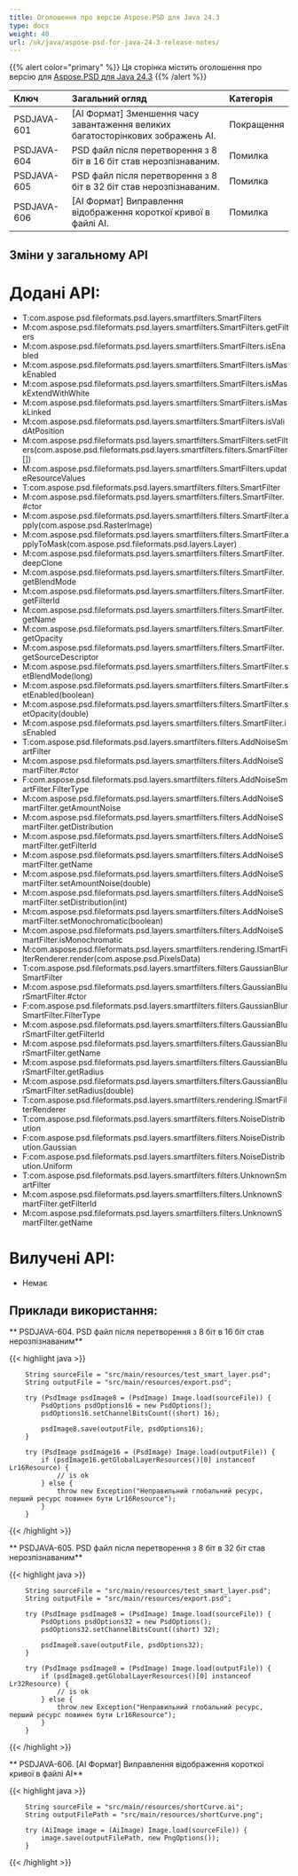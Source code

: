 ```yaml
---
title: Оголошення про версію Aspose.PSD для Java 24.3
type: docs
weight: 40
url: /uk/java/aspose-psd-for-java-24-3-release-notes/
---
```


{{% alert color="primary" %}} Ця сторінка містить оголошення про версію для [Aspose.PSD для Java 24.3](https://downloads.aspose.com/psd/java/new-releases/aspose.psd-for-java-24.3/) {{% /alert %}}

| **Ключ**     | **Загальний огляд**                                                                | **Категорія** |
|:------------|:---------------------------------------------------------------------------|:-------------|
| PSDJAVA-601 | [AI Формат] Зменшення часу завантаження великих багатосторінкових зображень AI.              | Покращення  |
| PSDJAVA-604 | PSD файл після перетворення з 8 біт в 16 біт став нерозпізнаваним.      | Помилка          |
| PSDJAVA-605 | PSD файл після перетворення з 8 біт в 32 біт став нерозпізнаваним.      | Помилка          |
| PSDJAVA-606 | [AI Формат] Виправлення відображення короткої кривої в файлі AI.                      | Помилка          |

## **Зміни у загальному API**
# **Додані API:**

- T:com.aspose.psd.fileformats.psd.layers.smartfilters.SmartFilters
- M:com.aspose.psd.fileformats.psd.layers.smartfilters.SmartFilters.getFilters
- M:com.aspose.psd.fileformats.psd.layers.smartfilters.SmartFilters.isEnabled 
- M:com.aspose.psd.fileformats.psd.layers.smartfilters.SmartFilters.isMaskEnabled 
- M:com.aspose.psd.fileformats.psd.layers.smartfilters.SmartFilters.isMaskExtendWithWhite 
- M:com.aspose.psd.fileformats.psd.layers.smartfilters.SmartFilters.isMaskLinked 
- M:com.aspose.psd.fileformats.psd.layers.smartfilters.SmartFilters.isValidAtPosition 
- M:com.aspose.psd.fileformats.psd.layers.smartfilters.SmartFilters.setFilters(com.aspose.psd.fileformats.psd.layers.smartfilters.filters.SmartFilter[])
- M:com.aspose.psd.fileformats.psd.layers.smartfilters.SmartFilters.updateResourceValues 
- T:com.aspose.psd.fileformats.psd.layers.smartfilters.filters.SmartFilter 
- M:com.aspose.psd.fileformats.psd.layers.smartfilters.filters.SmartFilter.#ctor 
- M:com.aspose.psd.fileformats.psd.layers.smartfilters.filters.SmartFilter.apply(com.aspose.psd.RasterImage)
- M:com.aspose.psd.fileformats.psd.layers.smartfilters.filters.SmartFilter.applyToMask(com.aspose.psd.fileformats.psd.layers.Layer)
- M:com.aspose.psd.fileformats.psd.layers.smartfilters.filters.SmartFilter.deepClone 
- M:com.aspose.psd.fileformats.psd.layers.smartfilters.filters.SmartFilter.getBlendMode 
- M:com.aspose.psd.fileformats.psd.layers.smartfilters.filters.SmartFilter.getFilterId 
- M:com.aspose.psd.fileformats.psd.layers.smartfilters.filters.SmartFilter.getName 
- M:com.aspose.psd.fileformats.psd.layers.smartfilters.filters.SmartFilter.getOpacity 
- M:com.aspose.psd.fileformats.psd.layers.smartfilters.filters.SmartFilter.getSourceDescriptor 
- M:com.aspose.psd.fileformats.psd.layers.smartfilters.filters.SmartFilter.setBlendMode(long)
- M:com.aspose.psd.fileformats.psd.layers.smartfilters.filters.SmartFilter.setEnabled(boolean)
- M:com.aspose.psd.fileformats.psd.layers.smartfilters.filters.SmartFilter.setOpacity(double)
- M:com.aspose.psd.fileformats.psd.layers.smartfilters.filters.SmartFilter.isEnabled 
- T:com.aspose.psd.fileformats.psd.layers.smartfilters.filters.AddNoiseSmartFilter 
- M:com.aspose.psd.fileformats.psd.layers.smartfilters.filters.AddNoiseSmartFilter.#ctor 
- F:com.aspose.psd.fileformats.psd.layers.smartfilters.filters.AddNoiseSmartFilter.FilterType 
- M:com.aspose.psd.fileformats.psd.layers.smartfilters.filters.AddNoiseSmartFilter.getAmountNoise 
- M:com.aspose.psd.fileformats.psd.layers.smartfilters.filters.AddNoiseSmartFilter.getDistribution 
- M:com.aspose.psd.fileformats.psd.layers.smartfilters.filters.AddNoiseSmartFilter.getFilterId 
- M:com.aspose.psd.fileformats.psd.layers.smartfilters.filters.AddNoiseSmartFilter.getName 
- M:com.aspose.psd.fileformats.psd.layers.smartfilters.filters.AddNoiseSmartFilter.setAmountNoise(double)
- M:com.aspose.psd.fileformats.psd.layers.smartfilters.filters.AddNoiseSmartFilter.setDistribution(int)
- M:com.aspose.psd.fileformats.psd.layers.smartfilters.filters.AddNoiseSmartFilter.setMonochromatic(boolean)
- M:com.aspose.psd.fileformats.psd.layers.smartfilters.filters.AddNoiseSmartFilter.isMonochromatic 
- M:com.aspose.psd.fileformats.psd.layers.smartfilters.rendering.ISmartFilterRenderer.render(com.aspose.psd.PixelsData)
- T:com.aspose.psd.fileformats.psd.layers.smartfilters.filters.GaussianBlurSmartFilter 
- M:com.aspose.psd.fileformats.psd.layers.smartfilters.filters.GaussianBlurSmartFilter.#ctor 
- F:com.aspose.psd.fileformats.psd.layers.smartfilters.filters.GaussianBlurSmartFilter.FilterType 
- M:com.aspose.psd.fileformats.psd.layers.smartfilters.filters.GaussianBlurSmartFilter.getFilterId 
- M:com.aspose.psd.fileformats.psd.layers.smartfilters.filters.GaussianBlurSmartFilter.getName 
- M:com.aspose.psd.fileformats.psd.layers.smartfilters.filters.GaussianBlurSmartFilter.getRadius 
- M:com.aspose.psd.fileformats.psd.layers.smartfilters.filters.GaussianBlurSmartFilter.setRadius(double)
- T:com.aspose.psd.fileformats.psd.layers.smartfilters.rendering.ISmartFilterRenderer 
- T:com.aspose.psd.fileformats.psd.layers.smartfilters.filters.NoiseDistribution 
- F:com.aspose.psd.fileformats.psd.layers.smartfilters.filters.NoiseDistribution.Gaussian 
- F:com.aspose.psd.fileformats.psd.layers.smartfilters.filters.NoiseDistribution.Uniform 
- T:com.aspose.psd.fileformats.psd.layers.smartfilters.filters.UnknownSmartFilter 
- M:com.aspose.psd.fileformats.psd.layers.smartfilters.filters.UnknownSmartFilter.getFilterId 
- M:com.aspose.psd.fileformats.psd.layers.smartfilters.filters.UnknownSmartFilter.getName

# **Вилучені API:**

- Немає

## **Приклади використання:**

** PSDJAVA-604. PSD файл після перетворення з 8 біт в 16 біт став нерозпізнаваним**

{{< highlight java >}}

        String sourceFile = "src/main/resources/test_smart_layer.psd";
        String outputFile = "src/main/resources/export.psd";

        try (PsdImage psdImage8 = (PsdImage) Image.load(sourceFile)) {
            PsdOptions psdOptions16 = new PsdOptions();
            psdOptions16.setChannelBitsCount((short) 16);

            psdImage8.save(outputFile, psdOptions16);
        }

        try (PsdImage psdImage16 = (PsdImage) Image.load(outputFile)) {
            if (psdImage16.getGlobalLayerResources()[0] instanceof Lr16Resource) {
                // is ok
            } else {
                throw new Exception("Неправильний глобальний ресурс, перший ресурс повинен бути Lr16Resource");
            }
        }

{{< /highlight >}}

** PSDJAVA-605. PSD файл після перетворення з 8 біт в 32 біт став нерозпізнаваним**

{{< highlight java >}}

        String sourceFile = "src/main/resources/test_smart_layer.psd";
        String outputFile = "src/main/resources/export.psd";

        try (PsdImage psdImage8 = (PsdImage) Image.load(sourceFile)) {
            PsdOptions psdOptions32 = new PsdOptions();
            psdOptions32.setChannelBitsCount((short) 32);

            psdImage8.save(outputFile, psdOptions32);
        }

        try (PsdImage psdImage8 = (PsdImage) Image.load(outputFile)) {
            if (psdImage8.getGlobalLayerResources()[0] instanceof Lr32Resource) {
                // is ok
            } else {
                throw new Exception("Неправильний глобальний ресурс, перший ресурс повинен бути Lr16Resource");
            }
        }

{{< /highlight >}}

** PSDJAVA-606. [AI Формат] Виправлення відображення короткої кривої в файлі AI**

{{< highlight java >}}

        String sourceFile = "src/main/resources/shortCurve.ai";
        String outputFilePath = "src/main/resources/shortCurve.png";

        try (AiImage image = (AiImage) Image.load(sourceFile)) {
            image.save(outputFilePath, new PngOptions());
        }

{{< /highlight >}}
